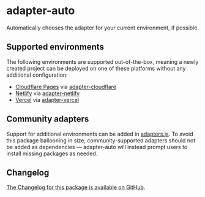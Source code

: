 # adapter-auto

Automatically chooses the adapter for your current environment, if possible.

## Supported environments

The following environments are supported out-of-the-box, meaning a newly created project can be deployed on one of these platforms without any additional configuration:

- [Cloudflare Pages](https://developers.cloudflare.com/pages/) via [adapter-cloudflare](../adapter-cloudflare)
- [Netlify](https://netlify.com/) via [adapter-netlify](../adapter-netlify)
- [Vercel](https://vercel.com/) via [adapter-vercel](../adapter-vercel)

## Community adapters

Support for additional environments can be added in [adapters.js](adapters.js). To avoid this package ballooning in size, community-supported adapters should not be added as dependencies — adapter-auto will instead prompt users to install missing packages as needed.

## Changelog

[The Changelog for this package is available on GitHub](https://github.com/sveltejs/kit/blob/master/packages/adapter-auto/CHANGELOG.md).
